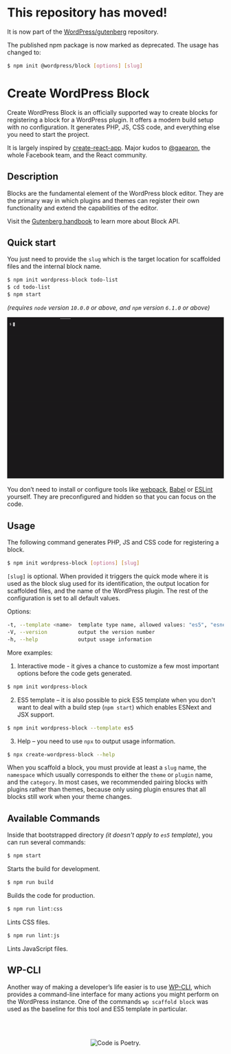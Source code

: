 # This repository has moved!

It is now part of the [WordPress/gutenberg](https://github.com/wordpress/gutenberg/) repository.

The published npm package is now marked as deprecated. The usage has changed to:

```bash
$ npm init @wordpress/block [options] [slug]
```

# Create WordPress Block
Create WordPress Block is an officially supported way to create blocks for registering
a block for a WordPress plugin. It offers a modern build setup with no
configuration. It generates PHP, JS, CSS code, and everything else you need to start the project.

It is largely inspired by [create-react-app](https://create-react-app.dev/docs/getting-started).
Major kudos to [@gaearon](https://github.com/gaearon), the whole Facebook team,
and the React community.

## Description

Blocks are the fundamental element of the WordPress block editor. They are the
primary way in which plugins and themes can register their own functionality and
extend the capabilities of the editor.

Visit the [Gutenberg handbook](https://developer.wordpress.org/block-editor/developers/block-api/block-registration/)
to learn more about Block API.

## Quick start

You just need to provide the `slug` which is the target location for scaffolded
files and the internal block name.
  ```bash
  $ npm init wordpress-block todo-list
  $ cd todo-list
  $ npm start
  ```

  _(requires `node` version `10.0.0` or above, and `npm` version `6.1.0` or above)_

![Create example block – demo](./assets/create-wordpress-block.gif)

You don’t need to install or configure tools like [webpack](https://webpack.js.org),
[Babel](https://babeljs.io) or [ESLint](https://eslint.org) yourself. They are
preconfigured and hidden so that you can focus on the code.

## Usage

The following command generates PHP, JS and CSS code for registering a block.

```bash
$ npm init wordpress-block [options] [slug]
```

`[slug]` is optional. When provided it triggers the quick mode where it is used
as the block slug used for its identification, the output location for scaffolded files,
and the name of the WordPress plugin. The rest of the configuration is set to all
default values.

Options:
```bash
-t, --template <name>  template type name, allowed values: "es5", "esnext" (default: "esnext")
-V, --version          output the version number
-h, --help             output usage information
```

More examples:

1. Interactive mode - it gives a chance to customize a few most important options
before the code gets generated.
  ```bash
  $ npm init wordpress-block
  ```
2. ES5 template – it is also possible to pick ES5 template when you don't want
to deal with a build step (`npm start`) which enables ESNext and JSX support.
  ```bash
  $ npm init wordpress-block --template es5
  ```
3. Help – you need to use `npx` to output usage information.
  ```bash
  $ npx create-wordpress-block --help
  ```

When you scaffold a block, you must provide at least a `slug` name, the `namespace`
which usually corresponds to either the `theme` or `plugin` name, and the `category`.
In most cases, we recommended pairing blocks with plugins rather than themes,
because only using plugin ensures that all blocks still work when your theme changes.

## Available Commands

Inside that bootstrapped directory _(it doesn't apply to `es5` template)_, you
can run several commands:

```bash
$ npm start
```
Starts the build for development.

```bash
$ npm run build
```
Builds the code for production.

```bash
$ npm run lint:css
```
Lints CSS files.

```bash
$ npm run lint:js
```
Lints JavaScript files.

## WP-CLI

Another way of making a developer’s life easier is to use [WP-CLI](https://wp-cli.org),
which provides a command-line interface for many actions you might perform on
the WordPress instance. One of the commands `wp scaffold block` was used as
the baseline for this tool and ES5 template in particular.

<br/><br/><p align="center"><img src="https://s.w.org/style/images/codeispoetry.png?1" alt="Code is Poetry." /></p>
